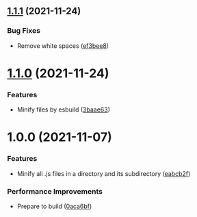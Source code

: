 ## [1.1.1](https://github.com/Randagio13/minimize-js/compare/v1.1.0...v1.1.1) (2021-11-24)


### Bug Fixes

* Remove white spaces ([ef3bee8](https://github.com/Randagio13/minimize-js/commit/ef3bee88b80aeedacfc566267de8cc19d43be1fd))

# [1.1.0](https://github.com/Randagio13/minimize-js/compare/v1.0.0...v1.1.0) (2021-11-24)


### Features

* Minify files by esbuild ([3baae63](https://github.com/Randagio13/minimize-js/commit/3baae63609c5a55e8fdc18da38dc586b8aa8702f))

# 1.0.0 (2021-11-07)


### Features

* Minify all .js files in a directory and its subdirectory ([eabcb2f](https://github.com/Randagio13/minimize-js/commit/eabcb2fbe275fca819439a8a397341951c84365f))


### Performance Improvements

* Prepare to build ([0aca6bf](https://github.com/Randagio13/minimize-js/commit/0aca6bfb36c6616fbd1c413070420482adfb0cfa))

